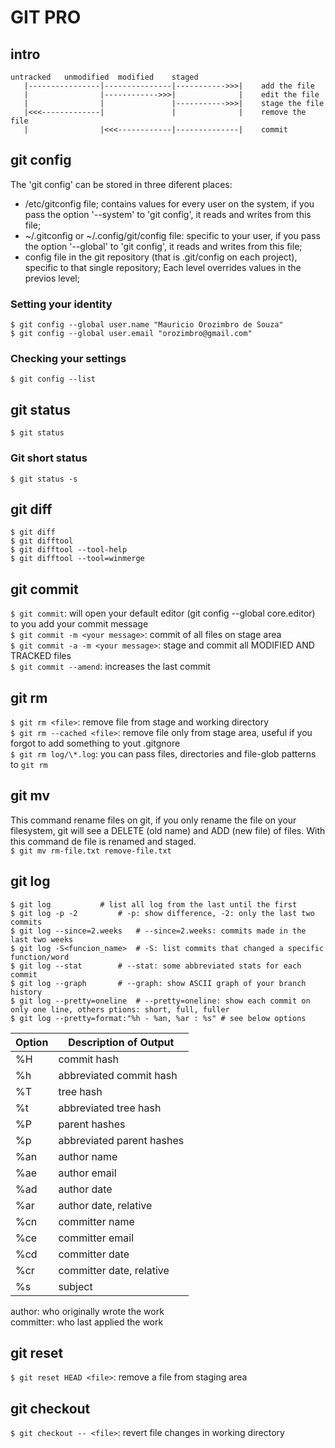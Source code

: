 # GIT PRO 

## intro

```
untracked	unmodified	modified	staged
   |----------------|---------------|----------->>>|	add the file
   |                |------------>>>|              |	edit the file
   |                |               |----------->>>|	stage the file
   |<<<-------------|               |              |	remove the file
   |                |<<<------------|--------------|	commit
```

## git config
The 'git config' can be stored in three diferent places:
- /etc/gitconfig file; contains values for every user on the system, if you pass the option '--system' to 'git config', it reads and writes from this file;
- ~/.gitconfig or ~/.config/git/config file: specific to your user, if you pass the option '--global' to 'git config', it reads and writes from this file;
- config file in the git repository (that is .git/config on each project), specific to that single repository;
Each level overrides values in the previos  level;
### Setting your identity
```
$ git config --global user.name "Mauricio Orozimbro de Souza"  
$ git config --global user.email "orozimbro@gmail.com"
```
### Checking your settings
`$ git config --list`

## git status
`$ git status`  
### Git short status
`$ git status -s`  

## git diff
```
$ git diff
$ git difftool
$ git difftool --tool-help  
$ git difftool --tool=winmerge  
```

## git commit
`$ git commit`: will open your default editor (git config --global core.editor) to you add your commit message  
`$ git commit -m <your message>`: commit of all files on stage area  
`$ git commit -a -m <your message>`: stage and commit all MODIFIED AND TRACKED files  
`$ git commit --amend`: increases the last commit  

## git rm
`$ git rm <file>`: remove file from stage and working directory  
`$ git rm --cached <file>`: remove file only from stage area, useful if you forgot to add something to yout .gitgnore  
`$ git rm log/\*.log`: you can pass files, directories and file-glob patterns to `git rm`  

## git mv
This command rename files on git, if you only rename the file on your filesystem, git will see a DELETE (old name) and ADD (new file) of files. With this command de file is renamed and staged.  
`$ git mv rm-file.txt remove-file.txt`

## git log
```
$ git log			# list all log from the last until the first
$ git log -p -2			# -p: show difference, -2: only the last two commits
$ git log --since=2.weeks	# --since=2.weeks: commits made in the last two weeks
$ git log -S<funcion_name>	# -S: list commits that changed a specific function/word
$ git log --stat		# --stat: some abbreviated stats for each commit
$ git log --graph		# --graph: show ASCII graph of your branch history 
$ git log --pretty=oneline	# --pretty=oneline: show each commit on only one line, others ptions: short, full, fuller
$ git log --pretty=format:"%h - %an, %ar : %s" # see below options 
```
| Option	| Description of Output		|
|---------------|-------------------------------|
| %H		| commit hash			|
| %h		| abbreviated commit hash	|
| %T		| tree hash			|
| %t		| abbreviated  tree hash	|
| %P		| parent hashes			|
| %p		| abbreviated parent hashes	|
| %an		| author name			|
| %ae		| author email			|
| %ad		| author date			|
| %ar		| author date, relative		|
| %cn		| committer name		|
| %ce		| committer email		|
| %cd		| committer date		|
| %cr		| committer date,  relative	|
| %s		| subject			|

author: who originally wrote the work  
committer: who last applied the work

## git reset
`$ git reset HEAD <file>`: remove a file from staging area  

## git checkout
`$ git checkout -- <file>`: revert file changes in working directory
